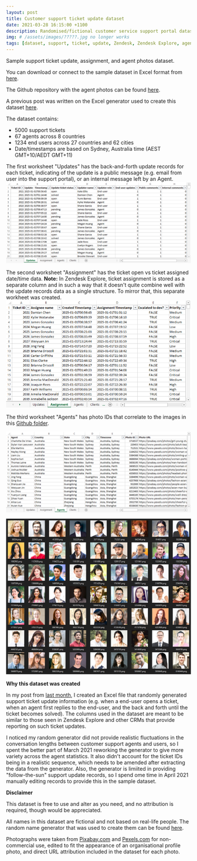 ```yaml
---
layout: post
title: Customer support ticket update dataset
date: 2021-03-28 16:15:00 +1100
description: Randomised/fictional customer service support portal dataset in Excel.
img: # /assets/images/?????.jpg no longer works
tags: [dataset, support, ticket, update, Zendesk, Zendesk Explore, agents, photos] # add tag
---
```


Sample support ticket update, assignment, and agent photos dataset.

You can download or connect to the sample dataset in Excel format from [here](https://github.com/datamesse/excel-support-ticket-update-generator/blob/main/Support_ticket_updates_v2.xlsx?raw=true).

The Github repository with the agent photos can be found [here](https://github.com/datamesse/excel-support-ticket-update-generator/tree/main/agents).

A previous post was written on the Excel generator used to create this dataset [here](https://datamesse.github.io/blog/2021/02/27/support-ticket-update-times-dataset-generator-in-excel.html).

The dataset contains:
 - 5000 support tickets 
 - 67 agents across 8 countries 
 - 1234 end users across 27 countries and 62 cities
 - Date/timestamps are based on Sydney, Australia time (AEST GMT+10/AEDT GMT+11)

The first worksheet "Updates" has the back-and-forth update records for each ticket, indicating of the update is a public message (e.g. email from user into the support portal), or an internal message left by an Agent.
![Support ticket updates](https://github.com/datamesse/blog/blob/master/assets/images/blog/2021-03-28-fictional-support-ticket-dataset/01.png?raw=true)

The second worksheet "Assignment" has the ticket open vs ticket assigned date/time data.
**Note:** In Zendesk Explore, ticket assignment is stored as a separate column and in such a way that it doesn't quite combine well with the update records data as a single structure. To mirror that, this separate workheet was created.
![Support ticket assignments](https://github.com/datamesse/blog/blob/master/assets/images/blog/2021-03-28-fictional-support-ticket-dataset/02.png?raw=true)

The third worksheet "Agents" has photo IDs that correlate to the images in this [Github folder](https://github.com/datamesse/excel-support-ticket-update-generator/tree/main/agents).

![Support ticket agents](https://github.com/datamesse/blog/blob/master/assets/images/blog/2021-03-28-fictional-support-ticket-dataset/03.png?raw=true)

![Support ticket agent photos](https://github.com/datamesse/blog/blob/master/assets/images/blog/2021-03-28-fictional-support-ticket-dataset/04.png?raw=true)


**Why this dataset was created**

In my post from [last month](https://datamesse.github.io/blog/2021/02/27/support-ticket-update-times-dataset-generator-in-excel.html), I created an Excel file that randomly generated support ticket update information (e.g. when a end-user opens a ticket, when an agent first replies to the end-user, and the back and forth until the ticket becomes solved). The columns used in the dataset are meant to be similar to those seen in Zendesk Explore and other CRMs that provide reporting on such ticket updates.

I noticed my random generator did not provide realistic fluctuations in the conversation lengths between customer support agents and users, so I spent the better part of March 2021 reworking the generator to give more variety across the agent statistics. It also didn't account for the ticket IDs being in a realistic sequence, which needs to be amended after extracting the data from the generator. Also, the generator is limiited in providing "follow-the-sun" support update records, so I spend ome time in April 2021 manually editing records to provide this in the sample dataset.


**Disclaimer**

This dataset is free to use and alter as you need, and no attribution is required, though would be appreciated.

All names in this dataset are fictional and not based on real-life people. The random name generator that was used to create them can be found [here](https://github.com/datamesse/excel-support-ticket-update-generator/blob/main/Random_name_and_business_generator.xlsx?raw=true).

Photographs were taken from [Pixabay.com](https://pixabay.com/service/license/) and [Pexels.com](https://pixabay.com/service/license/) for non-commercial use, edited to fit the appearance of an organisational profile photo, and direct URL attribution included in the dataset for each photo.

